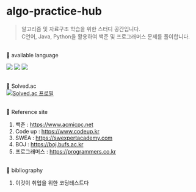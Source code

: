 # algo-practice-hub
> 알고리즘 및 자료구조 학습을 위한 스터디 공간입니다. <br>
C언어, Java, Python을 활용하여 백준 및 프로그래머스 문제를 풀이합니다.

<br> 📌 available language <br>
<div>
  <img src="https://img.shields.io/badge/C-A8B9CC?style=flat-square&logo=c&logoColor=white"/>
  <img src="https://img.shields.io/badge/Java-007396?style=flat-square&logo=java&logoColor=white"/>
  <img src="https://img.shields.io/badge/Python-3776AB?style=flat-square&logo=Python&logoColor=white"/>
</div>

<br> 📌  Solved.ac <br>
[![Solved.ac 프로필](http://mazassumnida.wtf/api/v2/generate_badge?boj=glasodyyn)](https://solved.ac/glasodyyn)

<br> 📌  Reference site <br>
1. 백준 : https://www.acmicpc.net
2. Code up : https://www.codeup.kr
3. SWEA : https://swexpertacademy.com
4. BOJ : https://boj.bufs.ac.kr
5. 프로그래머스 : https://programmers.co.kr

<br> 📌  bibliography <br>
1. 이것이 취업을 위한 코딩테스트다
